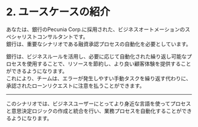 # 2. ユースケースの紹介

あなたは、銀行のPecunia Corp.に採用された、ビジネスオートメーションのスペシャリストコンサルタントです。<br>
銀行は、重要なシナリオである融資承認プロセスの自動化を必要としています。

銀行は、ビジネスルールを活用し、必要に応じて自動化された繰り返し可能なプロセスを使用することで、リソースを節約し、より良い顧客体験を提供することができるようになります。<br>
これにより、チームは、エラーが発生しやすい手動タスクを繰り返す代わりに、承認されたローンリクエストに注意を払うことができます。

---

このシナリオでは、ビジネスユーザーにとってより身近な言語を使ってプロセスと意思決定ロジックの作成と統合を行い、業務プロセスを自動化することができるようになります。